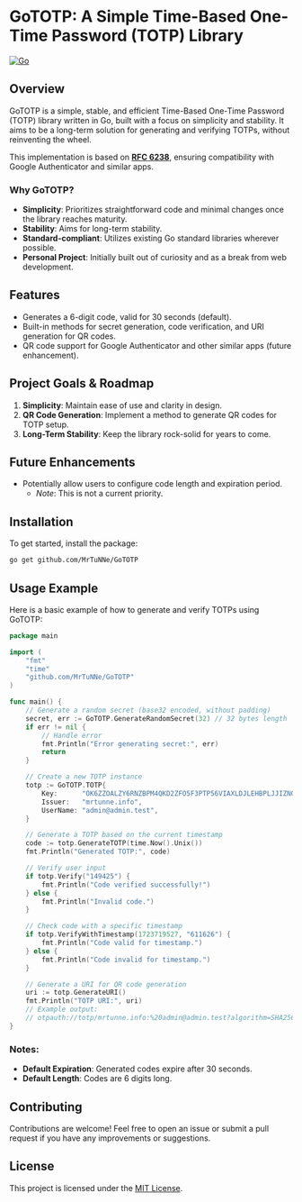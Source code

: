 
# GoTOTP: A Simple Time-Based One-Time Password (TOTP) Library

[![Go](https://github.com/MrTuNNe/GoTOTP/actions/workflows/go.yml/badge.svg)](https://github.com/MrTuNNe/GoTOTP/actions/workflows/go.yml)

## Overview

GoTOTP is a simple, stable, and efficient Time-Based One-Time Password (TOTP) library written in Go, built with a focus on simplicity and stability. It aims to be a long-term solution for generating and verifying TOTPs, without reinventing the wheel.

This implementation is based on **[RFC 6238](https://datatracker.ietf.org/doc/html/rfc6238)**, ensuring compatibility with Google Authenticator and similar apps.

### Why GoTOTP?

- **Simplicity**: Prioritizes straightforward code and minimal changes once the library reaches maturity.
- **Stability**: Aims for long-term stability.
- **Standard-compliant**: Utilizes existing Go standard libraries wherever possible.
- **Personal Project**: Initially built out of curiosity and as a break from web development.

## Features

- Generates a 6-digit code, valid for 30 seconds (default).
- Built-in methods for secret generation, code verification, and URI generation for QR codes.
- QR code support for Google Authenticator and other similar apps (future enhancement).

## Project Goals & Roadmap

1. **Simplicity**: Maintain ease of use and clarity in design.
2. **QR Code Generation**: Implement a method to generate QR codes for TOTP setup.
3. **Long-Term Stability**: Keep the library rock-solid for years to come.

## Future Enhancements

- Potentially allow users to configure code length and expiration period.
  - *Note*: This is not a current priority.

## Installation

To get started, install the package:

```bash
go get github.com/MrTuNNe/GoTOTP
```

## Usage Example

Here is a basic example of how to generate and verify TOTPs using GoTOTP:

```go
package main

import (
    "fmt"
    "time"
    "github.com/MrTuNNe/GoTOTP"
)

func main() {
    // Generate a random secret (base32 encoded, without padding)
    secret, err := GoTOTP.GenerateRandomSecret(32) // 32 bytes length
    if err != nil {
        // Handle error
        fmt.Println("Error generating secret:", err)
        return
    }

    // Create a new TOTP instance
    totp := GoTOTP.TOTP{
        Key:      "OK6ZZOALZY6RNZBPM4QKD2ZFO5F3PTP56VIAXLDJLEHBPLJJIZNQ",
        Issuer:   "mrtunne.info",
        UserName: "admin@admin.test",
    }

    // Generate a TOTP based on the current timestamp
    code := totp.GenerateTOTP(time.Now().Unix())
    fmt.Println("Generated TOTP:", code)

    // Verify user input
    if totp.Verify("149425") {
        fmt.Println("Code verified successfully!")
    } else {
        fmt.Println("Invalid code.")
    }

    // Check code with a specific timestamp
    if totp.VerifyWithTimestamp(1723719527, "611626") {
        fmt.Println("Code valid for timestamp.")
    } else {
        fmt.Println("Code invalid for timestamp.")
    }

    // Generate a URI for QR code generation
    uri := totp.GenerateURI()
    fmt.Println("TOTP URI:", uri)
    // Example output:
    // otpauth://totp/mrtunne.info:%20admin@admin.test?algorithm=SHA256&digits=6&issuer=mrtunne.info&period=30&secret=OK6ZZOALZY6RNZBPM4QKD2ZFO5F3PTP56VIAXLDJLEHBPLJJIZNQ
}
```

### Notes:
- **Default Expiration**: Generated codes expire after 30 seconds.
- **Default Length**: Codes are 6 digits long.

## Contributing

Contributions are welcome! Feel free to open an issue or submit a pull request if you have any improvements or suggestions.

## License

This project is licensed under the [MIT License](LICENSE).
